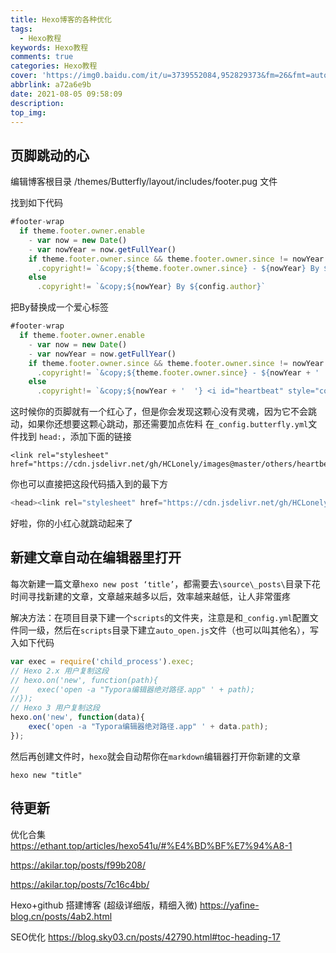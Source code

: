 ```yaml
---
title: Hexo博客的各种优化
tags:
  - Hexo教程
keywords: Hexo教程
comments: true
categories: Hexo教程
cover: 'https://img0.baidu.com/it/u=3739552084,952829373&fm=26&fmt=auto&gp=0.jpg'
abbrlink: a72a6e9b
date: 2021-08-05 09:58:09
description:
top_img:
---
```





## 页脚跳动的心

编辑博客根目录 /themes/Butterfly/layout/includes/footer.pug 文件

找到如下代码
```javascript
#footer-wrap
  if theme.footer.owner.enable
    - var now = new Date()
    - var nowYear = now.getFullYear()
    if theme.footer.owner.since && theme.footer.owner.since != nowYear
      .copyright!= `&copy;${theme.footer.owner.since} - ${nowYear} By ${config.author}`
    else
      .copyright!= `&copy;${nowYear} By ${config.author}`
```

把By替换成一个爱心标签
```javascript
#footer-wrap
  if theme.footer.owner.enable
    - var now = new Date()
    - var nowYear = now.getFullYear()
    if theme.footer.owner.since && theme.footer.owner.since != nowYear
      .copyright!= `&copy;${theme.footer.owner.since} - ${nowYear + '  '} <i id="heartbeat" style="color:#FF6A6A" class="fa fa-heartbeat"></i> ${config.author}`
    else
      .copyright!= `&copy;${nowYear + '  '} <i id="heartbeat" style="color:#FF6A6A" class="fa fa-heartbeat"></i> ${config.author}`
```
这时候你的页脚就有一个红心了，但是你会发现这颗心没有灵魂，因为它不会跳动，如果你还想要这颗心跳动，那还需要加点佐料
在`_config.butterfly.yml`文件找到 `head:`，添加下面的链接
```
<link rel="stylesheet" href="https://cdn.jsdelivr.net/gh/HCLonely/images@master/others/heartbeat.min.css">
```

你也可以直接把这段代码插入到的最下方

```javascript
<head><link rel="stylesheet" href="https://cdn.jsdelivr.net/gh/HCLonely/images@master/others/heartbeat.min.css"></head>
```
好啦，你的小红心就跳动起来了

## 新建文章自动在编辑器里打开

每次新建一篇文章`hexo new post ‘title’`，都需要去`\source\_posts\`目录下花时间寻找新建的文章，文章越来越多以后，效率越来越低，让人非常蛋疼

解决方法：在项目目录下建一个`scripts`的文件夹，注意是和`_config.yml`配置文件同一级，然后在`scripts`目录下建立`auto_open.js`文件（也可以叫其他名），写入如下代码
```javascript
var exec = require('child_process').exec;
// Hexo 2.x 用户复制这段
// hexo.on('new', function(path){
//    exec('open -a "Typora编辑器绝对路径.app" ' + path);
//});
// Hexo 3 用户复制这段
hexo.on('new', function(data){
    exec('open -a "Typora编辑器绝对路径.app" ' + data.path);
});
```
然后再创建文件时，`hexo`就会自动帮你在`markdown`编辑器打开你新建的文章

```shell
hexo new "title"
```






## 待更新

优化合集
https://ethant.top/articles/hexo541u/#%E4%BD%BF%E7%94%A8-1

https://akilar.top/posts/f99b208/

https://akilar.top/posts/7c16c4bb/


Hexo+github 搭建博客 (超级详细版，精细入微)
https://yafine-blog.cn/posts/4ab2.html


SEO优化
https://blog.sky03.cn/posts/42790.html#toc-heading-17
